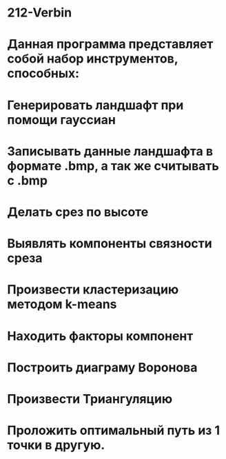 # 212-Verbin
# Данная программа представляет собой набор инструментов, способных:
# Генерировать ландшафт при помощи гауссиан
# Записывать данные ландшафта в формате .bmp, а так же считывать с .bmp
# Делать срез по высоте
# Выявлять компоненты связности среза
# Произвести кластеризацию методом k-means
# Находить факторы компонент
# Построить диаграму Воронова
# Произвести Триангуляцию
# Проложить оптимальный путь из 1 точки в другую.
